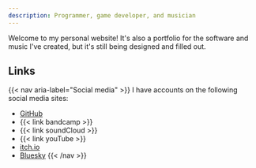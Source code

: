 ```yaml
---
description: Programmer, game developer, and musician
---
```


Welcome to my personal website! It's also a portfolio for the software and
music I've created, but it's still being designed and filled out.

## Links
{{< nav aria-label="Social media" >}}
I have accounts on the following social media sites:
* [GitHub](https://github.com/krobbi)
* {{< link bandcamp >}}
* {{< link soundCloud >}}
* {{< link youTube >}}
* [itch.io](https://krobbizoid.itch.io)
* [Bluesky](https://bsky.app/profile/krobbizoid.bsky.social)
{{< /nav >}}
